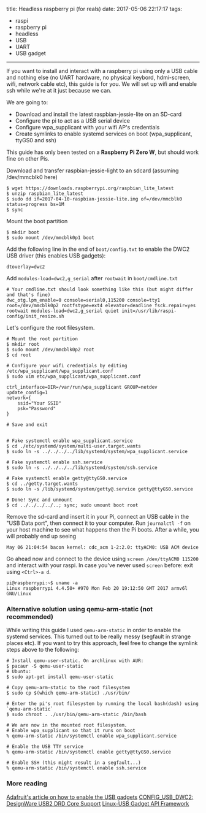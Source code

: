 title: Headless raspberry pi (for reals)
date: 2017-05-06 22:17:17
tags:
  - raspi
  - raspberry pi
  - headless
  - USB
  - UART
  - USB gadget
---

If you want to install and interact with a raspberry pi using only a USB cable and nothing else (no UART hardware, no physical keybord, hdmi-screen, wifi, network cable etc), this guide is for you. We will set up wifi and enable ssh while we're at it just because we can.

We are going to:
- Download and install the latest raspbian-jessie-lite on an SD-card
- Configure the pi to act as a USB serial device
- Configure wpa_supplicant with your wifi AP's credentials
- Create symlinks to enable systemd services on boot (wpa_supplicant, ttyGS0 and ssh)

This guide has only been tested on a **Raspberry Pi Zero W**, but should work fine on other Pis.

Download and transfer raspbian-jessie-light to an sdcard (assuming /dev/mmcblk0 here)
```
$ wget https://downloads.raspberrypi.org/raspbian_lite_latest
$ unzip raspbian_lite_latest
$ sudo dd if=2017-04-10-raspbian-jessie-lite.img of=/dev/mmcblk0 status=progress bs=1M
$ sync
```

Mount the boot partition
```
$ mkdir boot
$ sudo mount /dev/mmcblk0p1 boot
```

Add the following line in the end of `boot/config.txt` to enable the DWC2 USB driver (this enables USB gadgets):
```
dtoverlay=dwc2
```

Add `modules-load=dwc2,g_serial` after `rootwait` in `boot/cmdline.txt`
```
# Your cmdline.txt should look something like this (but might differ and that's fine)
dwc_otg.lpm_enable=0 console=serial0,115200 console=tty1 root=/dev/mmcblk0p2 rootfstype=ext4 elevator=deadline fsck.repair=yes rootwait modules-load=dwc2,g_serial quiet init=/usr/lib/raspi-config/init_resize.sh
```

Let's configure the root filesystem.
```
# Mount the root partition
$ mkdir root
$ sudo mount /dev/mmcblk0p2 root
$ cd root

# Configure your wifi credentials by editing /etc/wpa_supplicant/wpa_supplicant.conf
$ sudo vim etc/wpa_supplicant/wpa_supplicant.conf

ctrl_interface=DIR=/var/run/wpa_supplicant GROUP=netdev
update_config=1
network={
    ssid="Your SSID"
    psk="Password"
}

# Save and exit


# Fake systemctl enable wpa_supplicant.service
$ cd ./etc/systemd/system/multi-user.target.wants
$ sudo ln -s ../../../../lib/systemd/system/wpa_supplicant.service

# Fake systemctl enable ssh.service
$ sudo ln -s ../../../../lib/systemd/system/ssh.service

# Fake systemctl enable getty@ttyGS0.service
$ cd ../getty.target.wants
$ sudo ln -s /lib/systemd/system/getty@.service getty@ttyGS0.service

# Done! Sync and unmount
$ cd ../../../../..; sync; sudo umount boot root
```

Remove the sd-card and insert it in your Pi, connect an USB cable in the "USB Data port", then connect it to your computer. Run `journalctl -f` on your host machine to see what happens then the Pi boots. After a while, you will probably end up seeing
```
May 06 21:04:54 bacon kernel: cdc_acm 1-2:2.0: ttyACM0: USB ACM device
```

Go ahead now and connect to the device using `screen /dev/ttyACM0 115200` and interact with your raspi. In case you've never used `screen` before: exit using `<Ctrl>-a d`.

```
pi@raspberrypi:~$ uname -a
Linux raspberrypi 4.4.50+ #970 Mon Feb 20 19:12:50 GMT 2017 armv6l GNU/Linux
```

### Alternative solution using qemu-arm-static (not recommended)

While writing this guide I used `qemu-arm-static` in order to enable the systemd services. This turned out to be really messy (segfault in strange places etc). If you want to try this approach, feel free to change the symlink steps above to the following:

```
# Install qemu-user-static. On archlinux with AUR:
$ pacaur -S qemu-user-static
# Ubuntu:
$ sudo apt-get install qemu-user-static

# Copy qemu-arm-static to the root filesystem
$ sudo cp $(which qemu-arm-static) ./usr/bin/

# Enter the pi's root filesystem by running the local bash(dash) using `qemu-arm-static`
$ sudo chroot . ./usr/bin/qemu-arm-static /bin/bash

# We are now in the mounted root filesystem.
# Enable wpa_supplicant so that it runs on boot
% qemu-arm-static /bin/systemctl enable wpa_supplicant.service

# Enable the USB TTY service
% qemu-arm-static /bin/systemctl enable getty@ttyGS0.service

# Enable SSH (this might result in a segfault...)
% qemu-arm-static /bin/systemctl enable ssh.service
```


### More reading
[Adafruit's article on how to enable the USB gadgets](https://learn.adafruit.com/turning-your-raspberry-pi-zero-into-a-usb-gadget?view=all)
[CONFIG_USB_DWC2: DesignWare USB2 DRD Core Support](https://cateee.net/lkddb/web-lkddb/USB_DWC2.html)
[Linux-USB Gadget API Framework](http://www.linux-usb.org/gadget/)